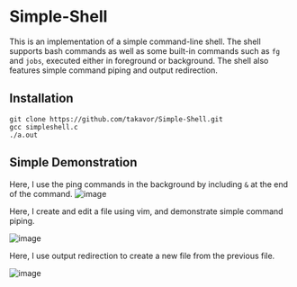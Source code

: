 # Simple-Shell

This is an implementation of a simple command-line shell. The shell supports bash commands as well as some built-in commands such as `fg` and `jobs`, executed either in foreground or background. The shell also features simple command piping and output redirection.

## Installation
```linux
git clone https://github.com/takavor/Simple-Shell.git
gcc simpleshell.c
./a.out
```
## Simple Demonstration
Here, I use the ping commands in the background by including `&` at the end of the command.
![image](https://user-images.githubusercontent.com/47959146/148695390-b5ae2bb8-d88a-420a-8b88-e041f8f7317c.png)

Here, I create and edit a file using vim, and demonstrate simple command piping.

![image](https://user-images.githubusercontent.com/47959146/148694828-dbbaafe6-a354-4e7c-a713-56d2a4aec7aa.png)

Here, I use output redirection to create a new file from the previous file.

![image](https://user-images.githubusercontent.com/47959146/148695450-0450f324-095f-4854-b516-edb19d8c75de.png)











